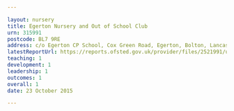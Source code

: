 ```yaml
---

layout: nursery
title: Egerton Nursery and Out of School Club
urn: 315991
postcode: BL7 9RE
address: c/o Egerton CP School, Cox Green Road, Egerton, Bolton, Lancashire, BL7 9RE
latestReportUrl: https://reports.ofsted.gov.uk/provider/files/2521991/urn/315991.pdf
teaching: 1
development: 1
leadership: 1
outcomes: 1
overall: 1
date: 23 October 2015

---
```

